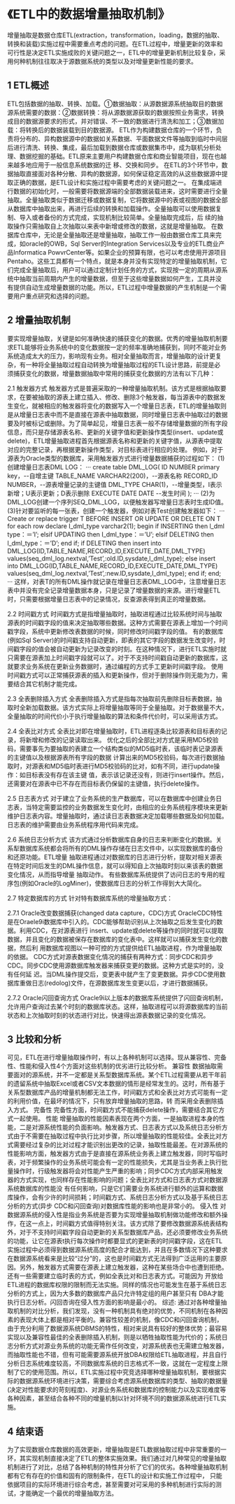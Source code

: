 《ETL中的数据增量抽取机制》
=============================

增量抽取是数据仓库ETL(extraction，transformation，loading，数据的抽取、转换和装载)实施过程中需要重点考虑的问题。在ETL过程中，增量更新的效率和可行性是决定ETL实施成败的关键问题之一，ETL中的增量更新机制比较复杂，采用何种机制往往取决于源数据系统的类型以及对增量更新性能的要求。

1 ETL概述
-------------

ETL包括数据的抽取、转换、加载。①数据抽取：从源数据源系统抽取目的数据源系统需要的数据：②数据转换：将从源数据源获取的数据按照业务需求，转换成目的数据源要求的形式，并对错误、不一致的数据进行清洗和加工；③数据加载：将转换后的数据装载到目的数据源。
ETL作为构建数据仓库的一个环节，负责将分布的、异构数据源中的数据如关系数据、平面数据文件等抽取到临时中间层后进行清洗、转换、集成，最后加载到数据仓库或数据集市中，成为联机分析处理、数据挖掘的基础。ETL原来主要用户构建数据仓库和商业智能项目，现在也越来越多地应用于一般信息系统数据的迁 移、交换和同步。
在ETL的3个环节中，数据抽取直接面对各种分散、异构的数据源，如何保证稳定高效的从这些数据源中提取正确的数据，是ETL设计和实施过程中需要考虑的关键问题之一。
在集成端进行数据的初始化时，一般需要将数据源端的全部数据装载进来，这时需要进行全量抽取。全量抽取类似于数据迁移或数据复制，它将数据源中的表或视图的数据全部从数据库中抽取出来，再进行后续的转换和加载操作。全量抽取可以使用数据复制、导入或者备份的方式完成，实现机制比较简单。全量抽取完成后，后 续的抽取操作只需抽取自上次抽取以来表中新增或修改的数据，这就是增量抽取。
在数据库仓库中，无论是全量抽取还是增量抽取，抽取工作一般由数据仓库工具来完成，如oracle的OWB，Sql Server的Integration Services以及专业的ETL商业产品Informatica PowvrCenter等。如果企业的预算有限，也可以考虑使用开源项目Pentaho。这些工具都有一个特点，就是本身并没有实现特定的增量抽取机制，它们完成全量抽取后，用户可以通过定制计划任务的方式，实现按一定的周期从源系统中抽取当前周期内产生的增量数据，但至于这些增量数据如何产生，工具并没 有提供自动生成增量数据的功能。所以，ETL过程中增量数据的产生机制是一个需要用户重点研究和选择的问题。

2 增量抽取机制
---------------

要实现增量抽取，关键是如何准确快速的捕获变化的数据。优秀的增量抽取机制要求ETL能够将业务系统中的变化数据按一定的频率准确地捕获到，同时不能对业务系统造成太大的压力，影响现有业务。相对全量抽取而言，增量抽取的设计更复杂，有一种将全量抽取过程自动转换为增量抽取过程的ETL设计思路，前提是必 须捕获变化的数据，增量数据抽取中常用的捕获变化数据的方法有以下几种：

2.1 触发器方式
触发器方式是普遍采取的一种增量抽取机制。该方式是根据抽取要求，在要被抽取的源表上建立插入、修改、删除3个触发器，每当源表中的数据发生变化，就被相应的触发器将变化的数据写入一个增量日志表，ETL的增量抽取则是从增量日志表中而不是直接在源表中抽取数据，同时增量日志表中抽取过的数据要及时被标记或删除。为了简单起见，增量日志表一般不存储增量数据的所有字段信息，而只是存储源表名称、更新的关键字值和更新操作类型(insert、update或delete)，ETL增量抽取进程首先根据源表名称和更新的关键字值，从源表中提取对应的完整记录，再根据更新操作类型，对目标表进行相应的处理。
例如，对于源表为Oracle类型的数据库，采用触发器方式进行增量数据捕获的过程如下：
(1)创建增量日志表DML LOG：
···
	create table DML_LOG(
	ID NUMBER primary key，--自增主键
	TABLE_NAME VARCHAR2(200)，--源表名称
	RECORD_ID NUMBER，--源表增量记录的主键值
	DML_TYPE CHAR(1)，--增量类型，I表示新增；U表示更新；D表示删除
	EXECUTE DATE DATE --发生时间
	);
···
(2)为DML_LOG创建一个序列SEQ_DML_LOG，以便触发器写增量日志表时生成ID值。
(3)针对要监听的每一张表，创建一个触发器，例如对表Test创建触发器如下：
···
	Create or replace trigger T BEFORE INSERT OR UPDATE OR DELETE ON T for each row
	declare I_dml_type varchar2(1);
	begin
	if INSERTING then l_dml type：＝’I’;
	elsif UPDATING then I_dml_type：＝’U’;
	elsif DELETING then l_dml_type：＝’D’;
	end if;
	if DELETING then
	insert into DML_LOG(ID,TABLE_NAME,RECORD_ID,EXECUTE_DATE,DML_TYPE)
	values(seq_dml_log.nextval,’Test’,:old.ID,sysdate,l_dml_type);
	else
	insert into DML_LOG(ID,TABLE_NAME,RECORD_ID,EXECUTE_DATE,DML_TYPE)
	values(seq_dml_log.nextval,’Test’,:new.ID,sysdate,l_dml_type);
	end if;
	end;
···
这样，对表T的所有DML操作就记录在增量日志表DML_LOG中，注意增量日志表中并没有完全记录增量数据本身，只是记录了增量数据的来源。进行增量ETL时，只需要根据增量日志表中的记录情况，反查源表得到真正的增量数据。

2.2 时间戳方式
时间戳方式是指增量抽取时，抽取进程通过比较系统时间与抽取源表的时间戳字段的值来决定抽取哪些数据。这种方式需要在源表上增加一个时间戳字段，系统中更新修改表数据的时候，同时修改时间戳字段的值。
有的数据库(例如Sql Server)的时间戳支持自动更新，即表的其它字段的数据发生改变时，时间戳字段的值会被自动更新为记录改变的时刻。在这种情况下，进行ETL实施时就 只需要在源表加上时间戳字段就可以了。对于不支持时间戳自动更新的数据库，这就要求业务系统在更新业务数据时，通过编程的方式手工更新时间戳字段。
使用时间戳方式可以正常捕获源表的插入和更新操作，但对于删除操作则无能为力，需要结合其它机制才能完成。

2.3 全表删除插入方式
全表删除插入方式是指每次抽取前先删除目标表数据，抽取时全新加载数据。该方式实际上将增量抽取等同于全量抽取。对于数据量不大，全量抽取的时间代价小于执行增量抽取的算法和条件代价时，可以采用该方式。

2.4 全表比对方式
全表比对即在增量抽取时，ETL进程逐条比较源表和目标表的记录，将新增和修改的记录读取出来。
优化之后的全部比对方式是采用MD5校验码，需要事先为要抽取的表建立一个结构类似的MD5临时表，该临时表记录源表的主键值以及根据源表所有字段的数据 计算出来的MD5校验码，每次进行数据抽取时，对源表和MD5临时表进行MD5校验码的比对，如有不同，进行update操作：如目标表没有存在该主键 值，表示该记录还没有，则进行insert操作。然后，还需要对在源表中已不存在而目标表仍保留的主键值，执行delete操作。

2.5 日志表方式
对于建立了业务系统的生产数据库，可以在数据库中创建业务日志表，当特定需要监控的业务数据发生变化时，由相应的业务系统程序模块来更新维护日志表内容。增量抽取时，通过读日志表数据决定加载哪些数据及如何加载。日志表的维护需要由业务系统程序用代码来完成。

2.6 系统日志分析方式
该方式通过分析数据库自身的日志来判断变化的数据。关系犁数据库系统都会将所有的DML操作存储在日志文件中，以实现数据库的备份和还原功能。ETL增量 抽取进程通过对数据库的日志进行分析，提取对相关源表在特定时间后发生的DML操作信息，就可以得知自上次抽取时刻以来该表的数据变化情况，从而指导增量 抽取动作。
有些数据库系统提供了访问日志的专用的程序包(例如Oracle的LogMiner)，使数据库日志的分析工作得到大大简化。

2.7 特定数据库的方式
针对特有数据库系统的增量抽取方式：

2.7.1 Oracle改变数据捕获(changed data capture，CDC)方式
OracleCDC特性是在Oraele9i数据库中引入的。CDC能够帮助识别从上次抽取之后发生变化的数据。利用CDC，在对源表进行 insert、update或delete等操作的同时就可以提取数据，并且变化的数据被保存在数据库的变化表中。这样就可以捕获发生变化的数据，然后利 用数据库视图以一种可控的方式提供给ETL抽取进程，作为增量抽取的依据。
CDC方式对源表数据变化情况的捕获有两种方式：同步CDC和异步CDC。同步CDC使用源数据库触发器来捕获变更的数据。这种方式是实时的，没有任何延 迟。当DML操作提交后，变更表中就产生了变更数据。异步CDC使用数据库重做日志(redolog)文件，在源数据库发生变更以后，才进行数据捕获。

2.7.2 Oracle闪回查询方式
Oracle9i以上版本的数据库系统提供了闪回查询机制，允许用户查询过去某个时刻的数据库状态。这样，抽取进程可以将源数据库的当前状态和上次抽取时刻的状态进行对比，快速得出源表数据记录的变化情况。

3 比较和分析
-------------

可见，ETL在进行增量抽取操作时，有以上各种机制可以选择。现从兼容性、完备性、性能和侵入性4个方面对这些机制的优劣进行比较分析。
兼容性
数据抽取需要面对的源系统，并不一定都是关系型数据库系统。某个ETL过程需要从若干年前的遗留系统中抽取Excel或者CSV文本数据的情形是经常发生的。这时，所有基于关系型数据库产品的增量机制都无法工作，时间戳方式和全表比对方式可能有一定的利用价值，在最坏的情况下，只有放弃增量抽取的思路，转 而采用全表删除插入方式。
完备性
完备性方面，时间戳方式不能捕获delete操作，需要结合其它方式一起使用。
性能
增量抽取的性能因素表现在两个方面，一是抽取进程本身的性能，二是对源系统性能的负面影响。触发器方式、日志表方式以及系统日志分析方式由于不需要在抽取过程中执行比对步骤，所以增量抽取的性能较佳。全表比对方式需要经过复杂的比对过程才能识别出更改的记录，抽取性能最差。在对源系统的性能影响方面，触发器方式由于是直接在源系统业务表上建立触发器，同时写临时表，对于频繁操作的业务系统可能会有一定的性能损失，尤其是当业务表上执行批量操作时，行级触发器将会对性能产生严重的影响；同步CDC方式内部采用触发器的方式实现，也同样存在性能影响的问题；全表比对方式和日志表方式对数据源系统数据库的性能没 有任何影响，只是它们需要业务系统进行额外的运算和数据库操作，会有少许的时间损耗；时间戳方式、系统日志分析方式以及基于系统日志分析的方式(异步 CDC和闪回查询)对数据库性能的影响也是非常小的。
侵入性
对数据源系统的侵入性是指业务系统是否要为实现增量抽取机制做功能修改和额外操作，在这一点上，时间戳方式值得特别关注。该方式除了要修改数据源系统表结构外，对于不支持时间戳字段自动更新的关系型数据库产品，还必须要修改业务系统的功能，让它在源表t执行每次操作时都要显式的更新表的时间戳字段，这在ETL实施过程中必须得到数据源系统高度的配合才能达到，并且在多数情况下这种要求在数据源系统看来是比较“过分”的，这也是时间戳方式无法得到广泛运用的主要原因。另外，触发器方式需要在源表上建立触发器，这种在某些场合中也遭到拒绝。还有一些需要建立临时表的方式，例如全表比对和日志表方式。可能因为 开放给ETL进程的数据库权限的限制而无法实施。同样的情况也可能发生在基于系统日志分析的方式上，因为大多数的数据库产品只允许特定组的用户甚至只有 DBA才能执行日志分析。闪回杏询在侵入性方面的影响是最小的。
综述:
通过对各种增量抽取机制的对比分析，我们发现，没有一种机制具有绝对的优势，不同机制在各种因素的表现大体上都是相对平衡的。兼容性较差的机制，像CDC和闪回查询机制，由于充分利用了数据源系统DBMS的特性，相对来说具有较好的整体优势；最容易实现以及兼容性最佳的全表删除插入机制，则是以牺牲抽取性能为代价的；系统日志分析方式对源业务系统的功能无需作任何改变，对源系统表也无需建立触发器，而抽取性能也不错，但有可能需要源系统开放DBA权限给ETL抽取进程，并且自行分析日志系统难度较高，不同数据库系统的日志格式不一致，这就在一定程度上限制了它的使用范围。所以，ETL实施过程中究竞选择哪种增量抽取机制，要根据实际的数据源系统环境进行决策，需要综合考虑源系统数据库的类型、抽取的数据量(决定对性能要求的苛刻程度)、对源业务系统和数据库的控制能力以及实现难度等各种因素，甚至结合各种不同的增量机制以针对环境不同的数据源系统进行ETL实施。

4 结束语
-----------

为了实现数据仓库数据的高效更新，增量抽取是ETL数据抽取过程中非常重要的一环，其实现机制直接决定了ETL的整体实施效果。我们通过对几种常见的增量抽取机制进行了对比，总结了各种机制的特性并分析了它们的优劣。各种增量抽取机制都有它有存在的价值和固有的限制条件，在ETL的设计和实施工作过程中， 只能依据项目的实际环境进行综合考虑，甚至需要对可采用的多种机制进行实际的测试，才能确定一个最优的增量抽取方法。